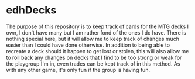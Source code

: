 # edhDecks

The purpose of this repository is to keep track of cards for the MTG decks I own, I don't have many but I am rather fond of the ones I do have. There is nothing special here, but it will allow me to keep track of changes much easier than I could have done otherwise. In addition to being able to recreate a deck should it happen to get lost or stolen, this will also allow me to roll back any changes on decks that I find to be too strong or weak for the playgroup I'm in, even trades can be kept track of in this method.  As with any other game, it's only fun if the group is having fun.
